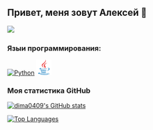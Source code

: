 ## Привет, меня зовут Алексей 👋
<a href="https://www.github.com/dima0409" target="_blank" rel="noreferrer"><img
src="https://img.shields.io/github/followers/Reynem?logo=github&style=for-the-badge&color=0891b2&labelColor=1c1917" /></a>

### Языи программирования:
<p align="left">
<a href="https://www.python.org/" target="_blank" rel="noreferrer"><img src="https://raw.githubusercontent.com/danielcranney/readme-generator/main/public/icons/skills/python-colored.svg" width="36" height="36" alt="Python" /></a>
<a href="https://docs.oracle.com/en/java/" target="_blank" rel="noreferrer">
    <img src="https://raw.githubusercontent.com/devicons/devicon/master/icons/java/java-original.svg" width="36" height="36" alt="Java" />
</a>
</p>

### Моя статистика GitHub

<a href="http://www.github.com/Reynem"><img src="https://github-readme-stats.vercel.app/api?username=Reynem&show_icons=true&hide=&count_private=true&title_color=0891b2&text_color=ffffff&icon_color=0891b2&bg_color=1c1917&hide_border=true&show_icons=true" alt="dima0409's GitHub stats" /></a>

<a href="https://github.com/Reynem" align="left"><img src="https://github-readme-stats.vercel.app/api/top-langs/?username=Reynem&langs_count=10&title_color=0891b2&text_color=ffffff&icon_color=0891b2&bg_color=1c1917&hide_border=true&locale=en&custom_title=Top%20%Languages" alt="Top Languages" /></a>
<!--
**Reynem/Reynem** is a ✨ _special_ ✨ repository because its `README.md` (this file) appears on your GitHub profile.

Here are some ideas to get you started:

- 🔭 I’m currently working on ...
- 🌱 I’m currently learning ...
- 👯 I’m looking to collaborate on ...
- 🤔 I’m looking for help with ...
- 💬 Ask me about ...
- 📫 How to reach me: ...
- 😄 Pronouns: ...
- ⚡ Fun fact: ...
-->
